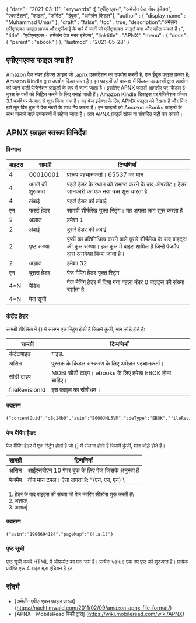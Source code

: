 {
  "date" : "2021-03-11",
  "keywords" :[ "एपीएनएक्स", "अमेज़ॅन पेज नंबर इंडेक्स", "एक्सटेंशन", "फाइल", "फॉर्मेट", "ईबुक", "अमेज़ॅन किंडल"],
  "author" : {
    "display_name" : "Muhammad Umar"
},
  "draft" : "false",
  "toc" : true,
  "description":"अमेज़ॅन एपीएनएक्स फ़ाइल प्रारूप और एपीआई के बारे में जानें जो एपीएनएक्स फाइलें बना और खोल सकते हैं।",
  "title" :"एपीएनएक्स - अमेज़ॅन पेज नंबर इंडेक्स",
  "linktitle" : "APNX",
  "menu" : {
    "docs" : {
      "parent" : "ebook"
}
},
  "lastmod" : "2021-05-28"
}

## एपीएनएक्स फाइल क्या है? ##

Amazon पेज नंबर इंडेक्स फ़ाइल जो .apnx एक्सटेंशन का उपयोग करती है, एक ईबुक फ़ाइल प्रकार है; Amazon Kindle द्वारा उपयोग किया जाता है। इन फ़ाइलों को वास्तव में किंडल उपकरणों द्वारा उपयोग की जाने वाली पेजिनेशन फ़ाइलों के रूप में जाना जाता है। इसलिए APNX फाइलें आमतौर पर किंडल ई-बुक्स के पन्नों को चिह्नित करने के लिए बनाई जाती हैं। Amazon Kindle डिवाइस पर पेजिनेशन फीचर 3.1 फर्मवेयर के बाद से शुरू किया गया है। यह पेज इंडेक्स के लिए APNX फाइल को देखता है और फिर इसे मूल प्रिंट बुक में पेज नंबरों के साथ मैप करता है। इन फ़ाइलों को Amazon eBooks फ़ाइलों के साथ जलाने वाले उपकरणों में सहेजा जाता है। आप APNX फ़ाइलें खोल या संपादित नहीं कर सकते।

## APNX फ़ाइल स्वरूप विनिर्देश ##

### विन्यास

|बाइट्स| सामग्री| टिप्पणियाँ|
---|---|---|
|4 |00010001 | प्रारूप पहचानकर्ता। 65537 का मान
|4 |अगले की शुरुआत | पहले हेडर के स्थान को समाप्त करने के बाद ऑफसेट। हेडर जानकारी का एक नया क्रम शुरू करता है|
|4 |लंबाई| पहले हेडर की लंबाई|
|एन |फर्स्ट हेडर | सामग्री शीर्षलेख युक्त स्ट्रिंग। यह अगला क्रम शुरू करता है|
|2 |अज्ञात | हमेशा 1|
|2 |लंबाई | दूसरे हेडर की लंबाई|
|2 |पृष्ठ संख्या | पृष्ठों का प्रतिनिधित्व करने वाले दूसरे शीर्षलेख के बाद बाइट्स की कुल संख्या। इस कुल में बाइट शामिल हैं जिन्हें पेजमैप द्वारा अनदेखा किया जाता है।|
|2 |अज्ञात | हमेशा 32|
|एन |दूसरा हेडर | पेज मैपिंग हेडर युक्त स्ट्रिंग|
|4*N |पैडिंग | पेज मैपिंग हेडर में दिया गया पहला नंबर 0 बाइट्स की संख्या दर्शाता है
|4*N |पेज सूची ||

### कंटेंट हैडर

सामग्री शीर्षलेख में {} में संलग्न एक स्ट्रिंग होती है जिसमें कुंजी, मान जोड़े होते हैं:

|सामग्री| टिप्पणियाँ|
---|---|
|कंटेंटगाइड| गाइड.|
|असिन | पुस्तक के किंडल संस्करण के लिए अमेज़न पहचानकर्ता।|
|सीडी टाइप | MOBI सीडी टाइप। ebooks के लिए हमेशा EBOK होना चाहिए।|
|fileRevisionId | इस फ़ाइल का संशोधन।|

#### उदाहरण
```
{"contentGuid":"d8c14b0","asin":"B000JML5VM","cdeType":"EBOK","fileRevisionId":"1296874359405"}
```
### पेज मैपिंग हैडर
पेज मैपिंग हेडर में एक स्ट्रिंग होती है जो {} में संलग्न होती है जिसमें कुंजी, मान जोड़े होते हैं।

|सामग्री | टिप्पणियाँ|
---|---|
|असिन | आईएसबीएन 10 पेपर बुक के लिए पेज जिसके अनुरूप हैं|
|पेजमैप| तीन मान टपल। ऐसा लगता है: "(एन, एन, एन) \
1) हेडर के बाद बाइट्स की संख्या जो पेज नंबरिंग सीक्वेंस शुरू करती है\
2) अज्ञात\
3) अज्ञात\|
#### उदाहरण
```
{"asin":"1906694184","pageMap":"(4,a,1)"}
```

### पृष्ठ सूची

पृष्ठ सूची कच्चे HTML में ऑफ़सेट का एक क्रम है। प्रत्येक
value एक नए पृष्ठ की शुरुआत है। प्रत्येक प्रविष्टि एक 4 बाइट बड़ा एंडियन है
इंट



## संदर्भ

* [अमेज़ॅन एपीएनएक्स फ़ाइल प्रारूप] (https://nachtimwald.com/2011/02/09/amazon-apnx-file-format/)
* [APNX - MobileRead विकी द्वारा] (https://wiki.mobileread.com/wiki/APNX)

